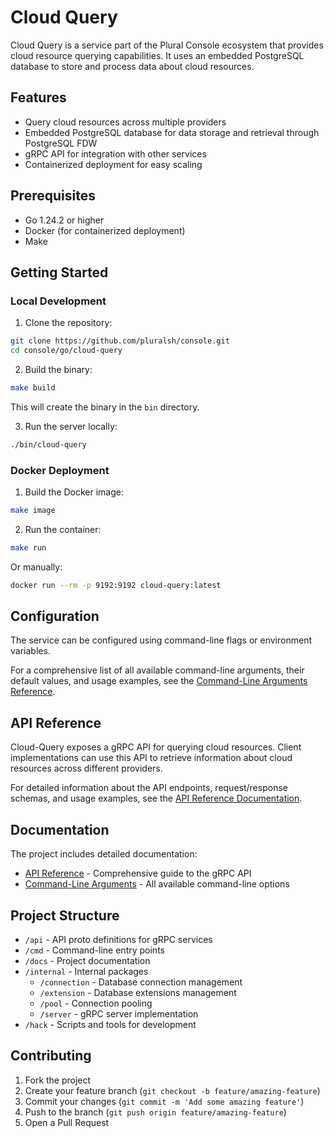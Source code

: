 # Cloud Query

Cloud Query is a service part of the Plural Console ecosystem that provides cloud resource querying capabilities. It uses an embedded PostgreSQL database to store and process data about cloud resources.

## Features

- Query cloud resources across multiple providers
- Embedded PostgreSQL database for data storage and retrieval through PostgreSQL FDW
- gRPC API for integration with other services
- Containerized deployment for easy scaling

## Prerequisites

- Go 1.24.2 or higher
- Docker (for containerized deployment)
- Make

## Getting Started

### Local Development

1. Clone the repository:
```bash
git clone https://github.com/pluralsh/console.git
cd console/go/cloud-query
```

2. Build the binary:
```bash
make build
```

This will create the binary in the `bin` directory.

3. Run the server locally:
```bash
./bin/cloud-query
```

### Docker Deployment

1. Build the Docker image:
```bash
make image
```

2. Run the container:
```bash
make run
```

Or manually:
```bash
docker run --rm -p 9192:9192 cloud-query:latest
```

## Configuration

The service can be configured using command-line flags or environment variables.

For a comprehensive list of all available command-line arguments, their default values, and usage examples, see the [Command-Line Arguments Reference](docs/command-line-args.md).

## API Reference

Cloud-Query exposes a gRPC API for querying cloud resources. Client implementations can use this API to retrieve information about cloud resources across different providers.

For detailed information about the API endpoints, request/response schemas, and usage examples, see the [API Reference Documentation](docs/api-reference.md).

## Documentation

The project includes detailed documentation:

- [API Reference](docs/api-reference.md) - Comprehensive guide to the gRPC API
- [Command-Line Arguments](docs/command-line-args.md) - All available command-line options

## Project Structure

- `/api` - API proto definitions for gRPC services
- `/cmd` - Command-line entry points
- `/docs` - Project documentation
- `/internal` - Internal packages
  - `/connection` - Database connection management
  - `/extension` - Database extensions management
  - `/pool` - Connection pooling
  - `/server` - gRPC server implementation
- `/hack` - Scripts and tools for development

## Contributing

1. Fork the project
2. Create your feature branch (`git checkout -b feature/amazing-feature`)
3. Commit your changes (`git commit -m 'Add some amazing feature'`)
4. Push to the branch (`git push origin feature/amazing-feature`)
5. Open a Pull Request
